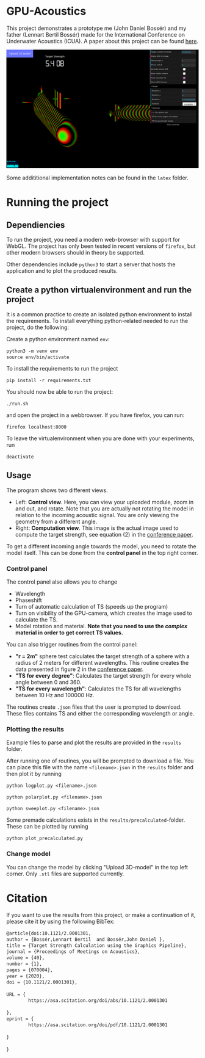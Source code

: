 
# GPU-Acoustics

This project demonstrates a prototype me (John Daniel Bossér) and my 
father (Lennart Bertil Bossér) made for the International Conference on
Underwater Acoustics (ICUA). A paper about this project can be found 
[here](https://asa.scitation.org/doi/abs/10.1121/2.0001301). 

![Demo image](https://github.com/jdbosser/GPU-Acoustics/raw/master/images/demo.png)

Some addititional implementation notes can be found in the `latex` folder. 

# Running the project

## Dependiencies 

To run the project, you need a modern web-browser with support for WebGL. 
The project has only been tested in recent versions of `firefox`, but
other modern browsers should in theory be supported. 

Other dependencies include `python3` to start a server that hosts the 
application and to plot the produced results. 


## Create a python virtualenvironment and run the project

It is a common practice to create an isolated python environment to install the 
requirements. To install everything python-related needed to run the project, 
do the following:

Create a python environment named `env`:
```
python3 -m venv env
source env/bin/activate
```
To install the requirements to run the project
```
pip install -r requirements.txt
```

You should now be able to run the project:
```
./run.sh
```
and open the project in a webbrowser. If you have firefox, you can run:
```
firefox localhost:8000
```

To leave the virtualenvironment when you are done with your experiments, run
```
deactivate
```

## Usage

The program shows two different views. 
+ Left: **Control view**. Here, you can view your uploaded module, zoom in and out, and rotate. Note that you are actually not rotating the model in relation to the incoming acoustic signal. You are only viewing the geometry from a different angle. 
+ Right: **Computation view**. This image is the actual image used to compute the target strength, see equation (2) in the [conference paper](https://asa.scitation.org/doi/abs/10.1121/2.0001301).

To get a different incoming angle towards the model, you need to rotate the model itself. This can be done from the **control panel** in the top right corner. 

### Control panel

The control panel also allows you to change
+ Wavelength
+ Phaseshift
+ Turn of automatic calculation of TS (speeds up the program)
+ Turn on visibility of the GPU-camera, which creates the image used to calculate the TS. 
+ Model rotation and material. **Note that you need to use the *complex* material in order to get correct TS values.**

You can also trigger routines from the control panel:
+ **"r = 2m"** sphere test calculates the target strength of a sphere with a radius of 2 meters for different wavelengths. This routine creates the data presented in figure 2 in the [conference paper](https://asa.scitation.org/doi/abs/10.1121/2.0001301).
+ **"TS for every degree"**: Calculates the target strength for every whole angle between 0 and 360. 
+ **"TS for every wavelength"**: Calculates the TS for all wavelengths between 10 Hz and 100000 Hz.

The routines create `.json` files that the user is prompted to download. These 
files contains TS and either the corresponding wavelength or angle. 

### Plotting the results

Example files to parse and plot the results are provided in the `results` folder. 

After running one of routines, you will be prompted to download a file. 
You can place this file with the name `<filename>.json` in the `results` folder
and then plot it by running 
```
python logplot.py <filename>.json 
```
```
python polarplot.py <filename>.json 
```
```
python sweeplot.py <filename>.json 
```

Some premade calculations exists in the `results/precalculated`-folder. These
can be plotted by running 
```
python plot_precalculated.py
```

### Change model

You can change the model by clicking "Upload 3D-model" in the top left corner. Only `.stl` files are supported currently. 

# Citation

If you want to use the results from this project, or make a continuation of 
it, please cite it by using the following BibTex:
```
@article{doi:10.1121/2.0001301,
author = {Bossér,Lennart Bertil  and Bossér,John Daniel },
title = {Target Strength Calculation using the Graphics Pipeline},
journal = {Proceedings of Meetings on Acoustics},
volume = {40},
number = {1},
pages = {070004},
year = {2020},
doi = {10.1121/2.0001301},

URL = { 
        https://asa.scitation.org/doi/abs/10.1121/2.0001301
    
},
eprint = { 
        https://asa.scitation.org/doi/pdf/10.1121/2.0001301
    
}

}
```


